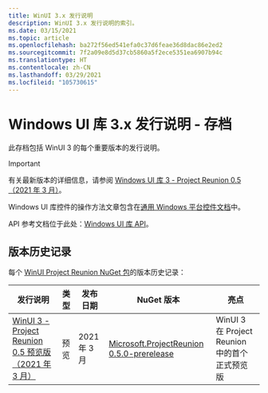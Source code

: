 ```yaml
---
title: WinUI 3.x 发行说明
description: WinUI 3.x 发行说明的索引。
ms.date: 03/15/2021
ms.topic: article
ms.openlocfilehash: ba272f56ed541efa0c37d6feae36d8dac86e2ed2
ms.sourcegitcommit: 7f2a09e8d5d37cb5860a5f2ece5351ea6907b94c
ms.translationtype: HT
ms.contentlocale: zh-CN
ms.lasthandoff: 03/29/2021
ms.locfileid: "105730615"
---
```

# <a name="windows-ui-library-3x-release-notes---archive"></a>Windows UI 库 3.x 发行说明 - 存档

此存档包括 WinUI 3 的每个重要版本的发行说明。

> [!Important]
> 有关最新版本的详细信息，请参阅 [Windows UI 库 3 - Project Reunion 0.5（2021 年 3 月）](../index.md)。
>
> Windows UI 库控件的操作方法文章包含在[通用 Windows 平台控件文档](/windows/uwp/design/controls-and-patterns/)中。
>
> API 参考文档位于此处：[Windows UI 库 API](/windows/winui/api/)。

## <a name="version-history"></a>版本历史记录

每个 [WinUI Project Reunion NuGet 包](https://www.nuget.org/packages/Microsoft.ProjectReunion)的版本历史记录：

| 发行说明 | 类型 | 发布日期 | NuGet 版本 | 亮点 |
| --- | --- | --- | --- | --- |
| [WinUI 3 - Project Reunion 0.5 预览版（2021 年 3 月）](winui3-project-reunion-0.5-preview.md) | 预览 | 2021 年 3 月 | [Microsoft.ProjectReunion 0.5.0-prerelease](https://www.nuget.org/packages/Microsoft.ProjectReunion/0.5.0-prerelease) | WinUI 3 在 Project Reunion 中的首个正式预览版 |
